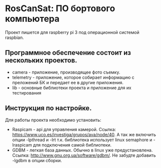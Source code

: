 # RosCanSat: ПО бортового компьютера
Проект пишется для raspberry pi 3 под операционной системой raspbian.

## Программное обеспечение состоит из нескольких проектов.
- camera    - приложение, производящее фото съемку.
- telemetry - приложение, которое собирает информацию с преложений БК и передает ее в другие приложения.
- lib       - основные библиотеки проекта и приложение для их тестирования

## Инструкция по настройке.
Для работы проекта необходимо установить:
- Raspicam - api для управления камерой. Ссылка: https://www.uco.es/investiga/grupos/ava/node/40. А так же включить опции -lpthread и -lrt т.к. библиотека использует linux semaphore и -lraspicam для подключения самой библиотеки.
- GDBM - легкая база данных. Обычно в linux уже предустановлена. Ссылка: http://www.gnu.org.ua/software/gdbm/. Не забудте добавить -lgdbm в опции сборки.
